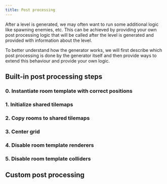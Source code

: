```yaml
---
title: Post processing
---
```


After a level is generated, we may often want to run some additional logic like spawning enemies, etc. This can be achieved by providing your own post processing logic that will be called after the level is generated and provided with information about the level. 

To better understand how the generator works, we will first describe which post processing is done by the generator itself and then provide ways to extend this behaviour and provide your own logic.

## Built-in post processing steps

### 0. Instantiate room template with correct positions

### 1. Initialize shared tilemaps

### 2. Copy rooms to shared tilemaps

### 3. Center grid

### 4. Disable room template renderers

### 5. Disable room template colliders 

## Custom post processing